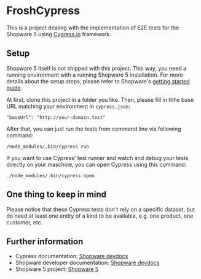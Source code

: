 # FroshCypress
This is a project dealing with the implementation of E2E tests for the Shopware 5 using [Cypress.io](https://www.cypress.io/) framework.

## Setup
Shopware 5 itself is not shipped with this project. This way, you need a running environment with a running Shopware 5 installation. For more details about the setup steps, please refer to Shopware's [getting started guide](https://docs.shopware.com/en/shopware-5-en/getting-started).

At first, clone this project in a folder you like. Then, please fill in thhe base URL matching your environment in `cypress.json`:
```
"baseUrl": "http://your-domain.test"
```

After that, you can just run the tests from command line via following command:
```
/node_modules/.bin/cypress run

```

If you want to use Cypress' test runner and watch and debug your tests directly on your maschine, you can open Cypress using this command:
```
./node_modules/.bin/cypress open
```


## One thing to keep in mind
Please notice that these Cypress tests don't rely on a specific dataset, but do need at least one entity of a kind to be available, e.g. one product, one customer, etc.

## Further information
- Cypress documentation: [Shopware devdocs](https://developers.shopware.com/) 
- Shopware developer documentation: [Shopware devdocs](https://developers.shopware.com/) 
- Shopware 5 project: [Shopware 5](https://github.com/shopware/shopware) 
